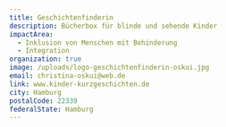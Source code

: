 ```yaml
---
title: Geschichtenfinderin
description: Bücherbox für blinde und sehende Kinder
impactArea:
  - Inklusion von Menschen mit Behinderung
  - Integration
organization: true
image: /uploads/logo-geschichtenfinderin-oskui.jpg
email: christina-oskui@web.de
link: www.kinder-kurzgeschichten.de
city: Hamburg
postalCode: 22339
federalState: Hamburg
---
```


